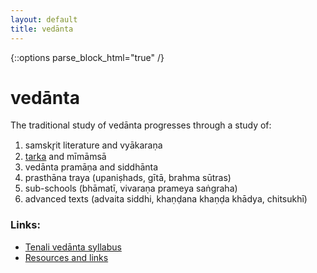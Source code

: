 ```yaml
---
layout: default
title: vedānta
---
```


{::options parse_block_html="true" /}

# vedānta

The traditional study of vedānta progresses through a study of:

1. samskr̥it literature and vyākaraṇa
2. [tarka](pages/tarka) and mīmāmsā
3. vedānta pramāṇa and siddhānta
4. prasthāna traya (upaniṣhads, gītā, brahma sūtras)
5. sub-schools (bhāmatī, vivaraṇa prameya saṅgraha)
6. advanced texts (advaita siddhi, khaṇḍana khaṇḍa khādya, chitsukhī)

### Links:

- [Tenali vedānta syllabus](pages/syllabus/tenali)
- [Resources and links](pages/resources)